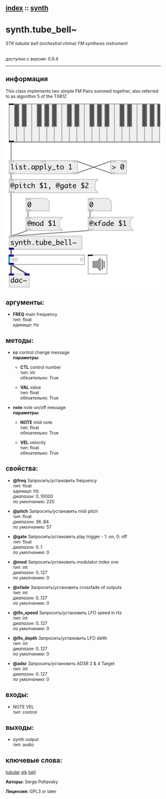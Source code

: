[index](index.html) :: [synth](category_synth.html)
---

# synth.tube_bell~

###### STK tubular bell (orchestral chime) FM synthesis instrument

*доступно с версии:* 0.9.4

---


## информация
This class implements two simple FM Pairs summed together, also referred to as algorithm 5 of the TX81Z


[![example](../examples/img/synth.tube_bell~.jpg)](../examples/pd/synth.tube_bell~.pd)



## аргументы:

* **FREQ**
main frequency<br>
_тип:_ float<br>
_единица:_ Hz<br>



## методы:

* **cc**
control change message<br>
  __параметры:__
  - **CTL** control number<br>
    тип: int <br>
    обязательно: True <br>

  - **VAL** value<br>
    тип: float <br>
    обязательно: True <br>

* **note**
note on/off message<br>
  __параметры:__
  - **NOTE** midi note<br>
    тип: float <br>
    обязательно: True <br>

  - **VEL** velocity<br>
    тип: float <br>
    обязательно: True <br>




## свойства:

* **@freq** 
Запросить/установить frequency<br>
_тип:_ float<br>
_единица:_ Hz<br>
_диапазон:_ 0..10000<br>
_по умолчанию:_ 220<br>

* **@pitch** 
Запросить/установить midi pitch<br>
_тип:_ float<br>
_диапазон:_ 36..84<br>
_по умолчанию:_ 57<br>

* **@gate** 
Запросить/установить play trigger - 1: on, 0: off<br>
_тип:_ float<br>
_диапазон:_ 0..1<br>
_по умолчанию:_ 0<br>

* **@mod** 
Запросить/установить modulator index one<br>
_тип:_ int<br>
_диапазон:_ 0..127<br>
_по умолчанию:_ 0<br>

* **@xfade** 
Запросить/установить crossfade of outputs<br>
_тип:_ int<br>
_диапазон:_ 0..127<br>
_по умолчанию:_ 0<br>

* **@lfo_speed** 
Запросить/установить LFO speed in Hz<br>
_тип:_ int<br>
_диапазон:_ 0..127<br>
_по умолчанию:_ 0<br>

* **@lfo_depth** 
Запросить/установить LFO delth<br>
_тип:_ int<br>
_диапазон:_ 0..127<br>
_по умолчанию:_ 0<br>

* **@adsr** 
Запросить/установить ADSR 2 &amp; 4 Target<br>
_тип:_ int<br>
_диапазон:_ 0..127<br>
_по умолчанию:_ 0<br>



## входы:

* NOTE VEL<br>
_тип:_ control



## выходы:

* synth output<br>
_тип:_ audio



## ключевые слова:

[tubular](keywords/tubular.html)
[stk](keywords/stk.html)
[bell](keywords/bell.html)






**Авторы:** Serge Poltavsky




**Лицензия:** GPL3 or later





